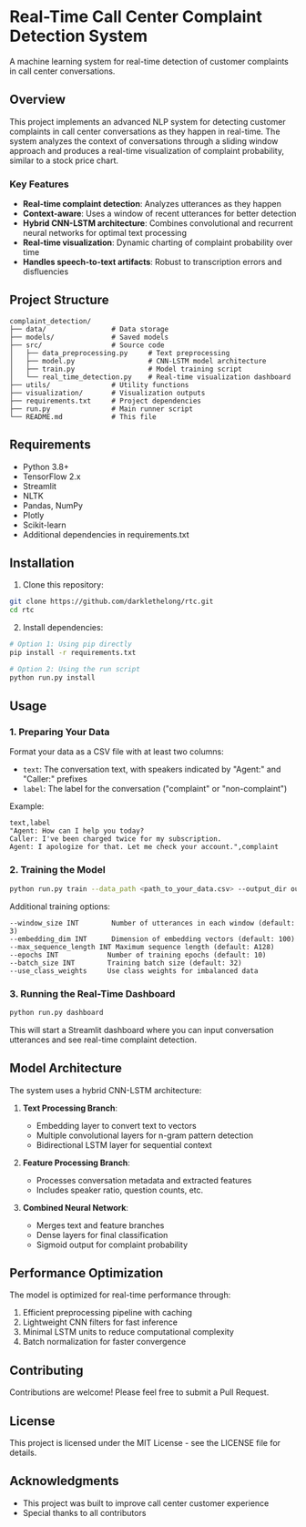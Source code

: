# Real-Time Call Center Complaint Detection System

A machine learning system for real-time detection of customer complaints in call center conversations.

## Overview

This project implements an advanced NLP system for detecting customer complaints in call center conversations as they happen in real-time. The system analyzes the context of conversations through a sliding window approach and produces a real-time visualization of complaint probability, similar to a stock price chart.

### Key Features

- **Real-time complaint detection**: Analyzes utterances as they happen
- **Context-aware**: Uses a window of recent utterances for better detection
- **Hybrid CNN-LSTM architecture**: Combines convolutional and recurrent neural networks for optimal text processing
- **Real-time visualization**: Dynamic charting of complaint probability over time
- **Handles speech-to-text artifacts**: Robust to transcription errors and disfluencies

## Project Structure

```
complaint_detection/
├── data/                # Data storage
├── models/              # Saved models
├── src/                 # Source code
│   ├── data_preprocessing.py     # Text preprocessing
│   ├── model.py                  # CNN-LSTM model architecture
│   ├── train.py                  # Model training script
│   └── real_time_detection.py    # Real-time visualization dashboard
├── utils/               # Utility functions
├── visualization/       # Visualization outputs
├── requirements.txt     # Project dependencies
├── run.py               # Main runner script
└── README.md            # This file
```

## Requirements

- Python 3.8+
- TensorFlow 2.x
- Streamlit
- NLTK
- Pandas, NumPy
- Plotly
- Scikit-learn
- Additional dependencies in requirements.txt

## Installation

1. Clone this repository:

```bash
git clone https://github.com/darklethelong/rtc.git
cd rtc
```

2. Install dependencies:

```bash
# Option 1: Using pip directly
pip install -r requirements.txt

# Option 2: Using the run script
python run.py install
```

## Usage

### 1. Preparing Your Data

Format your data as a CSV file with at least two columns:
- `text`: The conversation text, with speakers indicated by "Agent:" and "Caller:" prefixes
- `label`: The label for the conversation ("complaint" or "non-complaint")

Example:
```
text,label
"Agent: How can I help you today?
Caller: I've been charged twice for my subscription.
Agent: I apologize for that. Let me check your account.",complaint
```

### 2. Training the Model

```bash
python run.py train --data_path <path_to_your_data.csv> --output_dir output --epochs 10
```

Additional training options:
```
--window_size INT        Number of utterances in each window (default: 3)
--embedding_dim INT      Dimension of embedding vectors (default: 100)
--max_sequence_length INT Maximum sequence length (default: A128)
--epochs INT            Number of training epochs (default: 10)
--batch_size INT        Training batch size (default: 32)
--use_class_weights     Use class weights for imbalanced data
```

### 3. Running the Real-Time Dashboard

```bash
python run.py dashboard
```

This will start a Streamlit dashboard where you can input conversation utterances and see real-time complaint detection.

## Model Architecture

The system uses a hybrid CNN-LSTM architecture:

1. **Text Processing Branch**:
   - Embedding layer to convert text to vectors
   - Multiple convolutional layers for n-gram pattern detection
   - Bidirectional LSTM layer for sequential context

2. **Feature Processing Branch**:
   - Processes conversation metadata and extracted features
   - Includes speaker ratio, question counts, etc.

3. **Combined Neural Network**:
   - Merges text and feature branches
   - Dense layers for final classification
   - Sigmoid output for complaint probability

## Performance Optimization

The model is optimized for real-time performance through:

1. Efficient preprocessing pipeline with caching
2. Lightweight CNN filters for fast inference
3. Minimal LSTM units to reduce computational complexity
4. Batch normalization for faster convergence

## Contributing

Contributions are welcome! Please feel free to submit a Pull Request.

## License

This project is licensed under the MIT License - see the LICENSE file for details.

## Acknowledgments

- This project was built to improve call center customer experience
- Special thanks to all contributors 